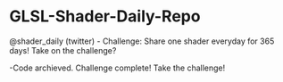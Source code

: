 # GLSL-Shader-Daily-Repo
@shader_daily (twitter) - Challenge: Share one shader everyday for 365 days! Take on the challenge? 

-Code archieved. Challenge complete! Take the challenge! 
